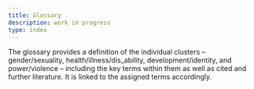 ```yaml
---
title: Glossary
description: work in progress
type: index
---
```


The glossary provides a definition of the individual clusters – gender/sexuality, health/illness/dis_ability, development/identity, and power/violence – including the key terms within them as well as cited and further literature. It is linked to the assigned terms accordingly.
